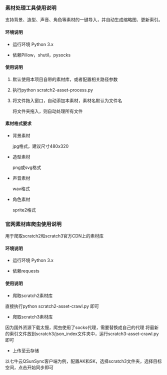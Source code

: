 ### 素材处理工具使用说明

支持背景、造型、声音、角色等素材的一键导入，并自动生成缩略图、更新索引。

#### 环境说明

- 运行环境 Python 3.x

- 依赖Pillow，shutil，pysocks



#### 使用说明

1. 默认使用本项目自带的素材库，或者配置相关路径参数

2. 执行python scratch2-asset-process.py

3. 将文件拖入窗口，自动添加本素材，素材名默认为文件名

   将文件夹拖入，则自动处理所有文件

#### 素材格式要求

- 背景素材

  jpg格式，建议尺寸480x320

- 造型素材

  png或svg格式

- 声音素材

  wav格式

- 角色素材

  sprite2格式

  


### 官网素材库爬虫使用说明

用于爬取scratch2和scratch3官方CDN上的素材库

#### 环境说明

- 运行环境 Python 3.x


- 依赖requests

#### 使用说明

- 爬取scratch2素材库

直接执行python scratch2-asset-crawl.py 即可

- 爬取scratch3素材库

因为国外资源下载太慢，爬虫使用了socks代理，需要替换成自己的代理
将最新的索引文件放到scratch3/json_index文件夹中，运行scratch3-asset-crawl.py 即可

- 上传至云存储

以七牛云QSunSync客户端为例，配置AK和SK，选择scratch3文件夹，选择目标空间，点击开始同步即可